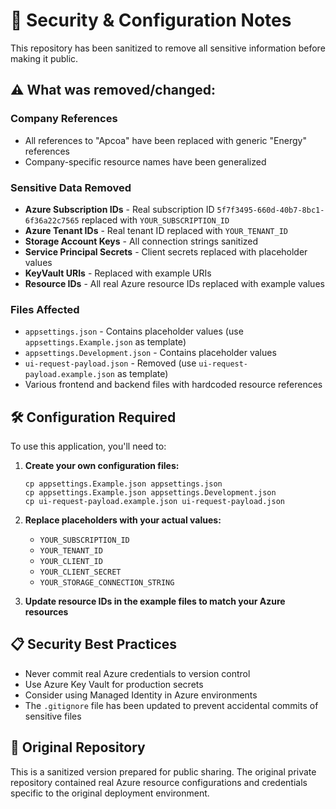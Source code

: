 # 🔐 Security & Configuration Notes

This repository has been sanitized to remove all sensitive information before making it public. 

## ⚠️ What was removed/changed:

### Company References
- All references to "Apcoa" have been replaced with generic "Energy" references
- Company-specific resource names have been generalized

### Sensitive Data Removed
- **Azure Subscription IDs** - Real subscription ID `5f7f3495-660d-40b7-8bc1-6f36a22c7565` replaced with `YOUR_SUBSCRIPTION_ID`
- **Azure Tenant IDs** - Real tenant ID replaced with `YOUR_TENANT_ID`
- **Storage Account Keys** - All connection strings sanitized
- **Service Principal Secrets** - Client secrets replaced with placeholder values
- **KeyVault URIs** - Replaced with example URIs
- **Resource IDs** - All real Azure resource IDs replaced with example values

### Files Affected
- `appsettings.json` - Contains placeholder values (use `appsettings.Example.json` as template)
- `appsettings.Development.json` - Contains placeholder values
- `ui-request-payload.json` - Removed (use `ui-request-payload.example.json` as template)
- Various frontend and backend files with hardcoded resource references

## 🛠️ Configuration Required

To use this application, you'll need to:

1. **Create your own configuration files:**
   ```
   cp appsettings.Example.json appsettings.json
   cp appsettings.Example.json appsettings.Development.json
   cp ui-request-payload.example.json ui-request-payload.json
   ```

2. **Replace placeholders with your actual values:**
   - `YOUR_SUBSCRIPTION_ID`
   - `YOUR_TENANT_ID`
   - `YOUR_CLIENT_ID`
   - `YOUR_CLIENT_SECRET`
   - `YOUR_STORAGE_CONNECTION_STRING`

3. **Update resource IDs in the example files to match your Azure resources**

## 📋 Security Best Practices

- Never commit real Azure credentials to version control
- Use Azure Key Vault for production secrets
- Consider using Managed Identity in Azure environments
- The `.gitignore` file has been updated to prevent accidental commits of sensitive files

## 🔄 Original Repository

This is a sanitized version prepared for public sharing. The original private repository contained real Azure resource configurations and credentials specific to the original deployment environment.